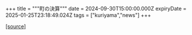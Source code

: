+++
title = """町の決算"""
date = 2024-09-30T15:00:00.000Z
expiryDate = 2025-01-25T23:18:49.024Z
tags = ["kuriyama","news"]
+++


[[source]](https://www.town.kuriyama.hokkaido.jp/soshiki/32/595.html)
